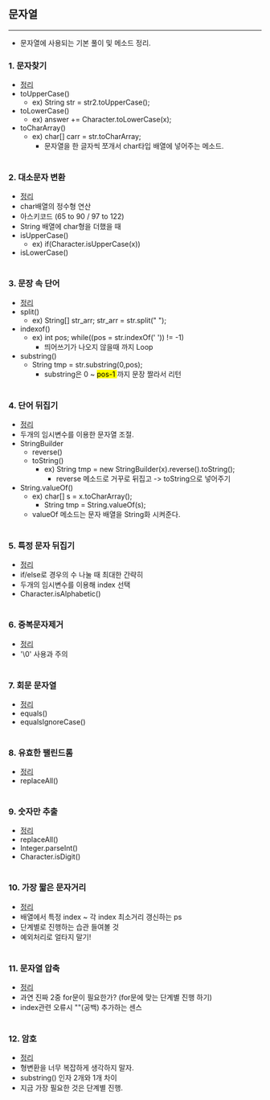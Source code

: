 ## 문자열
-------------------------
- 문자열에 사용되는 기본 풀이 및 메소드 정리.

### 1. 문자찾기 
- [정리](https://github.com/ssu18/TIL/blob/main/Inflearn/String/P1.md)
- toUpperCase()
  - ex) String str = str2.toUpperCase();
- toLowerCase()
  - ex)  answer += Character.toLowerCase(x);
- toCharArray() 
  - ex) char[] carr = str.toCharArray;
    - 문자열을 한 글자씩 쪼개서 char타입 배열에 넣어주는 메소드.<br><br>
### 2. 대소문자 변환
- [정리](https://github.com/ssu18/TIL/blob/main/Inflearn/String/P2.md)
- char배열의 정수형 연산 
- 아스키코드 (65 to 90 / 97 to 122)
- String 배열에 char형을 더했을 때
- isUpperCase()
  - ex) if(Character.isUpperCase(x))
- isLowerCase()<br><br>
### 3. 문장 속 단어
- [정리](https://github.com/ssu18/TIL/blob/main/Inflearn/String/P3.md)
- split()
  - ex) String[] str_arr; str_arr = str.split(" ");
- indexof()
  - ex) int pos;  while((pos = str.indexOf(' ')) != -1)
    - 띄어쓰기가 나오지 않을때 까지 Loop
- substring()
  -  String tmp = str.substring(0,pos); 
     -  substring은 0 ~ <mark> pos-1 </mark>까지 문장 짤라서 리턴  <br><br>
### 4. 단어 뒤집기
- [정리](https://github.com/ssu18/TIL/blob/main/Inflearn/String/P4.md)
- 두개의 임시변수를 이용한 문자열 조절.
- StringBuilder
  - reverse()
  - toString()
    - ex)  String tmp = new StringBuilder(x).reverse().toString();
      -  reverse 메소드로 거꾸로 뒤집고 -> toString으로 넣어주기
- String.valueOf()
  - ex)  char[] s = x.toCharArray();   
    - String tmp = String.valueOf(s); 
  - valueOf 메소드는 문자 배열을 String화 시켜준다.
<br><br>
### 5. 특정 문자 뒤집기
- [정리](https://github.com/ssu18/TIL/blob/main/Inflearn/String/P5.md)
- if/else로 경우의 수 나눌 때 최대한 간략히
- 두개의 임시변수를 이용해 index 선택
- Character.isAlphabetic() <br><br>
### 6. 중복문자제거
- [정리](https://github.com/ssu18/TIL/blob/main/Inflearn/String/P6.md)
- '\0' 사용과 주의 <br><br>
### 7. 회문 문자열
- [정리](https://github.com/ssu18/TIL/blob/main/Inflearn/String/P7.md)
- equals()
- equalsIgnoreCase() <br><br>
### 8. 유효한 팰린드롬
- [정리](https://github.com/ssu18/TIL/blob/main/Inflearn/String/P8.md)
- replaceAll() <br><br>
### 9. 숫자만 추출
- [정리](https://github.com/ssu18/TIL/blob/main/Inflearn/String/P9.md)
- replaceAll()
- Integer.parseInt()
- Character.isDigit() <br><br>
### 10. 가장 짧은 문자거리
- [정리](https://github.com/ssu18/TIL/blob/main/Inflearn/String/P9.md)
- 배열에서 특정 index ~ 각 index 최소거리 갱신하는 ps
- 단계별로 진행하는 습관 들여볼 것
- 예외처리로 얼타지 말기! <br><br>
### 11. 문자열 압축
- [정리](https://github.com/ssu18/TIL/blob/main/Inflearn/String/P9.md)
- 과연 진짜 2중 for문이 필요한가? (for문에 맞는 단계별 진행 하기)
- index관련 오류시 ""(공백) 추가하는 센스 <br><br>
### 12. 암호
- [정리](https://github.com/ssu18/TIL/blob/main/Inflearn/String/P9.md)
- 형변환을 너무 복잡하게 생각하지 말자.
- substring() 인자 2개와 1개 차이
- 지금 가장 필요한 것은 단계별 진행.